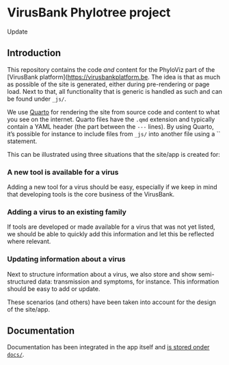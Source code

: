 # VirusBank Phylotree project


Update

## Introduction

This repository contains the code *and* content for the PhyloViz part of
the \[VirusBank platform\](https://virusbankplatform.be. The idea is
that as much as possible of the site is generated, either during
pre-rendering or page load. Next to that, all functionality that is
generic is handled as such and can be found under `_js/`.

We use [Quarto](https://quarto.org) for rendering the site from source
code and content to what you see on the internet. Quarto files have the
`.qmd` extension and typically contain a YAML header (the part between
the `---` lines). By using Quarto, it’s possible for instance to include
files from `_js/` into another file using a `` statement.

This can be illustrated using three situations that the site/app is
created for:

### A new tool is available for a virus

Adding a new tool for a virus should be easy, especially if we keep in
mind that developing tools is the core business of the VirusBank.

### Adding a virus to an existing family

If tools are developed or made available for a virus that was not yet
listed, we should be able to quickly add this information and let this
be reflected where relevant.

### Updating information about a virus

Next to structure information about a virus, we also store and show
semi-structured data: transmission and symptoms, for instance. This
information should be easy to add or update.

These scenarios (and others) have been taken into account for the design
of the site/app.

## Documentation

Documentation has been integrated in the app itself and [is stored onder
`docs/`](https://steady-beijinho-13360d.netlify.app//docs).
